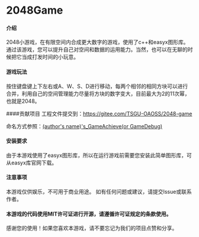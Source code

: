 # 2048Game

#### 介绍
2048小游戏，在有限空间内合成更大数字的游戏，使用了c++和easyx图形库。通过该游戏，您可以提升自己对空间和数据的运用能力。当然，也可以在无聊的时候把它当成打发时间的小玩意。

#### 游戏玩法
按住键盘键上下左右或A、W、S、D进行移动，每两个相邻的相同方块可以进行合并，利用自己的空间管理能力尽量将方块的数字变大，目前最大为2的11次幂，也就是2048。


####贡献项目
工程文件提交到：https://gitee.com/TSGU-OAOSS/2048-game

命名方式参照：[(author's name)'s_GameAchieve(or GameDebug)](http://gitee.com/TSGU-OAOSS/2048-game/tree/master/village‘s_GameDebug)

#### 安装要求
由于本游戏使用了easyx图形库，所以在运行游戏前需要您安装此简单图形库，可从easyx库官网下载。


#### 注意事项

本游戏仅供娱乐，不可用于商业用途。 如有任何问题或建议，请提交Issue或联系作者。


#### 本游戏的代码使用MIT许可证进行开源，请遵循许可证规定的条款使用。

感谢您的使用！如果您喜欢本游戏，请不要忘记为我们的项目点赞和分享。







